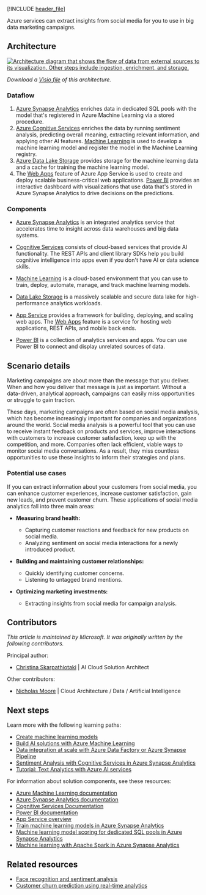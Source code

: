 [!INCLUDE [header_file](../../../includes/sol-idea-header.md)]

Azure services can extract insights from social media for you to use in big data marketing campaigns.

## Architecture

[ ![Architecture diagram that shows the flow of data from external sources to its visualization. Other steps include ingestion, enrichment, and storage.](_images/optimize-marketing-with-machine-learning.svg)](_images/optimize-marketing-with-machine-learning.svg#lightbox)

*Download a [Visio file](https://arch-center.azureedge.net/optimize-marketing-with-machine-learning.vsdx) of this architecture.*

### Dataflow

1. [Azure Synapse Analytics][synapse-overview] enriches data in dedicated SQL pools with the model that's registered in Azure Machine Learning via a stored procedure.
1. [Azure Cognitive Services](/azure/cognitive-services/what-are-cognitive-services) enriches the data by running sentiment analysis, predicting overall meaning, extracting relevant information, and applying other AI features. [Machine Learning](/azure/machine-learning/overview-what-is-azure-machine-learning) is used to develop a machine learning model and register the model in the Machine Learning registry.
1. [Azure Data Lake Storage](/azure/storage/blobs/data-lake-storage-introduction) provides storage for the machine learning data and a cache for training the machine learning model.
1. The [Web Apps](/azure/app-service/overview) feature of Azure App Service is used to create and deploy scalable business-critical web applications. [Power BI][pbi-overview] provides an interactive dashboard with visualizations that use data that's stored in Azure Synapse Analytics to drive decisions on the predictions.

### Components

- [Azure Synapse Analytics](https://azure.microsoft.com/services/synapse-analytics) is an integrated analytics service that accelerates time to insight across data warehouses and big data systems.

- [Cognitive Services](https://azure.microsoft.com/services/cognitive-services#api) consists of cloud-based services that provide AI functionality. The REST APIs and client library SDKs help you build cognitive intelligence into apps even if you don't have AI or data science skills.

- [Machine Learning](https://azure.microsoft.com/services/machine-learning) is a cloud-based environment that you can use to train, deploy, automate, manage, and track machine learning models.

- [Data Lake Storage](https://azure.microsoft.com/services/storage/data-lake-storage) is a massively scalable and secure data lake for high-performance analytics workloads.

- [App Service](https://azure.microsoft.com/services/app-service) provides a framework for building, deploying, and scaling web apps. The [Web Apps](https://azure.microsoft.com/services/app-service/web) feature is a service for hosting web applications, REST APIs, and mobile back ends.

- [Power BI](https://powerbi.microsoft.com) is a collection of analytics services and apps. You can use Power BI to connect and display unrelated sources of data.

## Scenario details

Marketing campaigns are about more than the message that you deliver. When and how you deliver that message is just as important. Without a data-driven, analytical approach, campaigns can easily miss opportunities or struggle to gain traction.

These days, marketing campaigns are often based on social media analysis, which has become increasingly important for companies and organizations around the world. Social media analysis is a powerful tool that you can use to receive instant feedback on products and services, improve interactions with customers to increase customer satisfaction, keep up with the competition, and more. Companies often lack efficient, viable ways to monitor social media conversations. As a result, they miss countless opportunities to use these insights to inform their strategies and plans.

### Potential use cases

If you can extract information about your customers from social media, you can enhance customer experiences, increase customer satisfaction, gain new leads, and prevent customer churn. These applications of social media analytics fall into three main areas:

- **Measuring brand health:**

  - Capturing customer reactions and feedback for new products on social media.
  - Analyzing sentiment on social media interactions for a newly introduced product.

- **Building and maintaining customer relationships:**

  - Quickly identifying customer concerns.
  - Listening to untagged brand mentions.

- **Optimizing marketing investments:**

  - Extracting insights from social media for campaign analysis.

## Contributors

*This article is maintained by Microsoft. It was originally written by the following contributors.*

Principal author:

- [Christina Skarpathiotaki](https://www.linkedin.com/in/christinaskarpathiotaki) | AI Cloud Solution Architect

Other contributors:

- [Nicholas Moore](https://www.linkedin.com/in/nicholas-moore) | Cloud Architecture / Data / Artificial Intelligence

## Next steps

Learn more with the following learning paths:

- [Create machine learning models][ms-learn-create-ml]
- [Build AI solutions with Azure Machine Learning][ms-learn-build-ai-solutions]
- [Data integration at scale with Azure Data Factory or Azure Synapse Pipeline][ms-learn-synapse-data-integration]
- [Sentiment Analysis with Cognitive Services in Azure Synapse Analytics](/azure/synapse-analytics/machine-learning/tutorial-cognitive-services-sentiment)
- [Tutorial: Text Analytics with Azure AI services](/azure/synapse-analytics/machine-learning/tutorial-text-analytics-use-mmlspark)

For information about solution components, see these resources:

- [Azure Machine Learning documentation][aml-docs]
- [Azure Synapse Analytics documentation][synapse-docs]
- [Cognitive Services Documentation](/azure/cognitive-services)
- [Power BI documentation][pbi-docs]
- [App Service overview](/azure/app-service/overview)
- [Train machine learning models in Azure Synapse Analytics][apache-spark-machine-learning-training]
- [Machine learning model scoring for dedicated SQL pools in Azure Synapse Analytics][tutorial-sql-pool-model-scoring-wizard]
- [Machine learning with Apache Spark in Azure Synapse Analytics](/azure/synapse-analytics/spark/apache-spark-machine-learning-concept)

## Related resources

- [Face recognition and sentiment analysis](../../example-scenario/ai/nifi-sentiment-analysis-face-recognition.yml)
- [Customer churn prediction using real-time analytics](./customer-churn-prediction.yml)


<!-- links -->
[synapse-docs]: /azure/synapse-analytics
[aml-docs]: /azure/machine-learning
[pbi-docs]: /power-bi
[synapse-overview]: /azure/synapse-analytics/overview-what-is
[aml-overview]: /azure/machine-learning/overview-what-is-azure-ml
[apache-spark-machine-learning-training]: /azure/synapse-analytics/spark/apache-spark-machine-learning-training
[tutorial-sql-pool-model-scoring-wizard]: /azure/synapse-analytics/machine-learning/tutorial-sql-pool-model-scoring-wizard
[pbi-overview]: /power-bi/fundamentals/power-bi-overview
[ms-learn-create-ml]: /training/paths/create-machine-learn-models
[ms-learn-build-ai-solutions]: /training/paths/build-ai-solutions-with-azure-ml-service
[ms-learn-synapse-data-integration]: /training/paths/data-integration-scale-azure-data-factory
